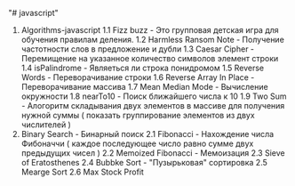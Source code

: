 "# javascript" 

1. Algorithms-javascript
 1.1 Fizz buzz - Это групповая детская игра для обучения правилам деления.
 1.2 Harmless Ransom Note - Получение частотности слов в предложение и дубли
 1.3 Caesar Cipher - Перемищение на указанное количество символов элемент строки
 1.4 isPalindrome - Являеться ли строка понидромом
 1.5 Reverse Words - Переворачивание строки
 1.6 Reverse Array In Place - Переворачивание массива
 1.7 Mean Median Mode - Вычисление окружности
 1.8 nearTo10 - Поиск ближайшего числа к 10
 1.9 Two Sum - Алогоритм складывания двух элементов в массиве для получения нужной суммы ( показать группирование элементов из двух числителей )
2. Binary Search - Бинарный поиск
 2.1 Fibonacci - Нахождение числа Фибоначчи ( каждое последующее число равно сумме двух предыдущих чисел )
 2.2 Memoized Fibonacci - Мемоизация
 2.3 Sieve of Eratosthenes
 2.4 Bubbke Sort - "Пузырьковая" сортировка
 2.5 Mearge Sort
 2.6 Max Stock Profit